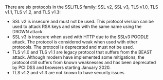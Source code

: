 There are six protocols in the SSL/TLS family: SSL v2, SSL v3, TLS v1.0, TLS v1.1, TLS v1.2, and TLS v1.3:

- SSL v2 is insecure and must not be used. This protocol version can be used to attack RSA keys and sites with the same
  name using the DROWN attack.
- SSL v3 is insecure when used with HTTP due to the SSLv3 POODLE attack. The protocol is considered weak when used with
  other protocols. The protocol is deprecated and must not be used.
- TLS v1.0 and TLS v1.1 are legacy protocol that suffers from the BEAST attack. Although modern have implemented some
  mitigations, the protocol still suffers from known weaknesses and has been deprecated by PCI DSS and browsers starting
  January 2020.
- TLS v1.2 and v1.3 are not known to have security issues.
